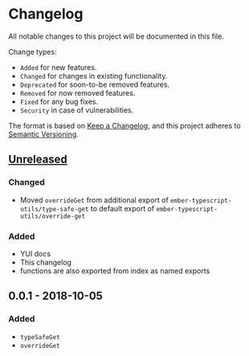 # Changelog
All notable changes to this project will be documented in this file.

Change types:
- `Added` for new features.
- `Changed` for changes in existing functionality.
- `Deprecated` for soon-to-be removed features.
- `Removed` for now removed features.
- `Fixed` for any bug fixes.
- `Security` in case of vulnerabilities.

The format is based on [Keep a Changelog](https://keepachangelog.com/en/1.0.0/),
and this project adheres to [Semantic Versioning](https://semver.org/spec/v2.0.0.html).

## [Unreleased]
### Changed
- Moved `overrideGet` from additional export of `ember-typescript-utils/type-safe-get` to default export of `ember-typescript-utils/override-get`

### Added
- YUI docs
- This changelog
- functions are also exported from index as named exports

## 0.0.1 - 2018-10-05
### Added
- `typeSafeGet`
- `overrideGet`

[Unreleased]: https://github.com/happycollision/ember-typescript-utils/compare/v0.0.1...HEAD
